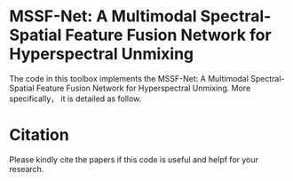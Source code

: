 # MSSF-Net: A Multimodal Spectral-Spatial Feature Fusion Network  for Hyperspectral Unmixing
The code in this toolbox implements the MSSF-Net: A Multimodal Spectral-Spatial Feature Fusion Network  for Hyperspectral Unmixing.
More specifically， it is detailed as follow.

# Citation
Please kindly cite the papers if this code is useful and helpf for your research.
